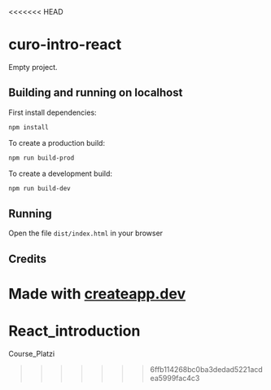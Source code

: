 <<<<<<< HEAD
# curo-intro-react

Empty project.

## Building and running on localhost

First install dependencies:

```sh
npm install
```

To create a production build:

```sh
npm run build-prod
```

To create a development build:

```sh
npm run build-dev
```

## Running

Open the file `dist/index.html` in your browser

## Credits

Made with [createapp.dev](https://createapp.dev/)
=======
# React_introduction
Course_Platzi
>>>>>>> 6ffb114268bc0ba3dedad5221acdea5999fac4c3
